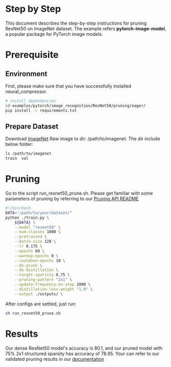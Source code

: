 # Step by Step
This document describes the step-by-step instructions for pruning ResNet50 on ImageNet dataset. The example refers **pytorch-image-model[](https://github.com/huggingface/pytorch-image-models)**, a popular package for PyTorch image models.

# Prerequisite
## Environment
First, please make sure that you have successfully installed neural_compressor.
```bash
# install dependencies
cd examples/pytorch/image_recognition/ResNet50/pruning/eager/
pip install -r requirements.txt
```
## Prepare Dataset
Download [ImageNet](http://www.image-net.org/) Raw image to dir: /path/to/imagenet.  The dir include below folder:
```bash
ls /path/to/imagenet
train  val
```

# Pruning
Go to the script run_resnet50_prune.sh. Please get familiar with some parameters of pruning by referring to our [Pruning API README](https://github.com/intel/neural-compressor/tree/master/neural_compressor/compression/pruner)
```bash
#!/bin/bash
DATA="/path/to/your/dataset/"
python ./train.py \
    ${DATA} \
    --model "resnet50" \
    --num-classes 1000 \
    --pretrained \
    --batch-size 128 \
    --lr 0.175 \
    --epochs 60 \
    --warmup-epochs 0 \
    --cooldown-epochs 10 \
    --do-prune \
    --do-distillation \
    --target-sparsity 0.75 \
    --pruning-pattern "2x1" \
    --update-frequency-on-step 2000 \
    --distillation-loss-weight "1.0" \
    --output ./outputs/ \

```
After configs are settled, just run:
```bash
sh run_resnet50_prune.sh
```

# Results
Our dense ResNet50 model's accuracy is 80.1, and our pruned model with 75% 2x1 structured sparsity has accuracy of 78.95.
Your can refer to our validated pruning results in our [documentation](https://github.com/intel/neural-compressor/tree/master/neural_compressor/compression/pruner#validated-pruning-models)
